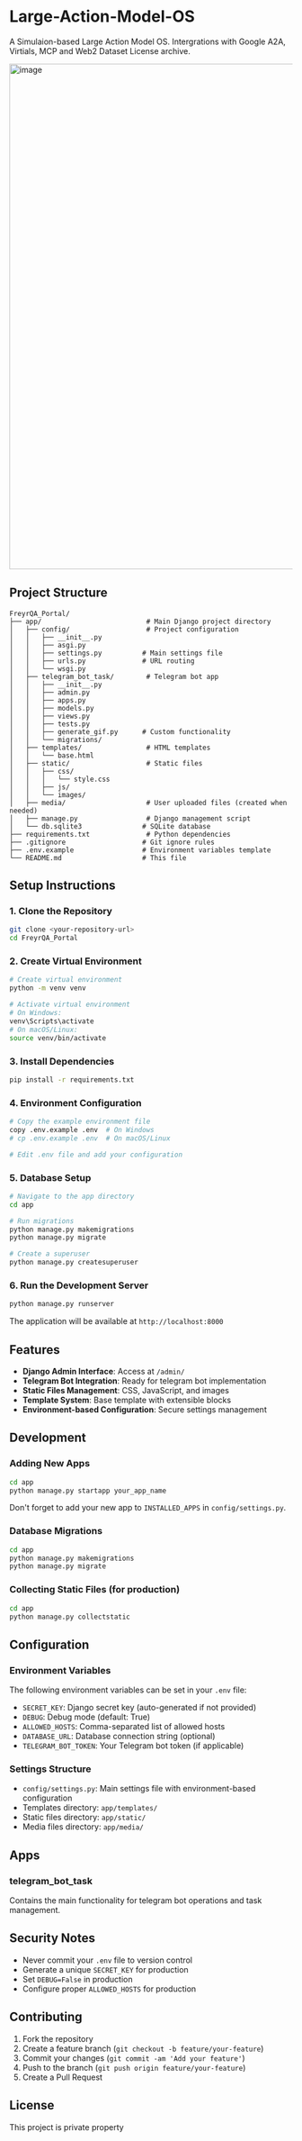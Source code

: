 # Large-Action-Model-OS

A Simulaion-based Large Action Model OS. Intergrations  with Google A2A, Virtials, MCP and Web2 Dataset License archive.

<img width="3194" height="898" alt="image" src="https://github.com/user-attachments/assets/4ca35025-13b2-4528-a9da-ec1ddb91066d" />


## Project Structure

```
FreyrQA_Portal/
├── app/                          # Main Django project directory
│   ├── config/                   # Project configuration
│   │   ├── __init__.py
│   │   ├── asgi.py
│   │   ├── settings.py          # Main settings file
│   │   ├── urls.py              # URL routing
│   │   └── wsgi.py
│   ├── telegram_bot_task/        # Telegram bot app
│   │   ├── __init__.py
│   │   ├── admin.py
│   │   ├── apps.py
│   │   ├── models.py
│   │   ├── views.py
│   │   ├── tests.py
│   │   ├── generate_gif.py      # Custom functionality
│   │   └── migrations/
│   ├── templates/                # HTML templates
│   │   └── base.html
│   ├── static/                   # Static files
│   │   ├── css/
│   │   │   └── style.css
│   │   ├── js/
│   │   └── images/
│   ├── media/                    # User uploaded files (created when needed)
│   ├── manage.py                 # Django management script
│   └── db.sqlite3               # SQLite database
├── requirements.txt              # Python dependencies
├── .gitignore                   # Git ignore rules
├── .env.example                 # Environment variables template
└── README.md                    # This file
```

## Setup Instructions

### 1. Clone the Repository
```bash
git clone <your-repository-url>
cd FreyrQA_Portal
```

### 2. Create Virtual Environment
```bash
# Create virtual environment
python -m venv venv

# Activate virtual environment
# On Windows:
venv\Scripts\activate
# On macOS/Linux:
source venv/bin/activate
```

### 3. Install Dependencies
```bash
pip install -r requirements.txt
```

### 4. Environment Configuration
```bash
# Copy the example environment file
copy .env.example .env  # On Windows
# cp .env.example .env  # On macOS/Linux

# Edit .env file and add your configuration
```

### 5. Database Setup
```bash
# Navigate to the app directory
cd app

# Run migrations
python manage.py makemigrations
python manage.py migrate

# Create a superuser
python manage.py createsuperuser
```

### 6. Run the Development Server
```bash
python manage.py runserver
```

The application will be available at `http://localhost:8000`

## Features

- **Django Admin Interface**: Access at `/admin/`
- **Telegram Bot Integration**: Ready for telegram bot implementation
- **Static Files Management**: CSS, JavaScript, and images
- **Template System**: Base template with extensible blocks
- **Environment-based Configuration**: Secure settings management

## Development

### Adding New Apps
```bash
cd app
python manage.py startapp your_app_name
```

Don't forget to add your new app to `INSTALLED_APPS` in `config/settings.py`.

### Database Migrations
```bash
cd app
python manage.py makemigrations
python manage.py migrate
```

### Collecting Static Files (for production)
```bash
cd app
python manage.py collectstatic
```

## Configuration

### Environment Variables

The following environment variables can be set in your `.env` file:

- `SECRET_KEY`: Django secret key (auto-generated if not provided)
- `DEBUG`: Debug mode (default: True)
- `ALLOWED_HOSTS`: Comma-separated list of allowed hosts
- `DATABASE_URL`: Database connection string (optional)
- `TELEGRAM_BOT_TOKEN`: Your Telegram bot token (if applicable)

### Settings Structure

- `config/settings.py`: Main settings file with environment-based configuration
- Templates directory: `app/templates/`
- Static files directory: `app/static/`
- Media files directory: `app/media/`

## Apps

### telegram_bot_task
Contains the main functionality for telegram bot operations and task management.

## Security Notes

- Never commit your `.env` file to version control
- Generate a unique `SECRET_KEY` for production
- Set `DEBUG=False` in production
- Configure proper `ALLOWED_HOSTS` for production

## Contributing

1. Fork the repository
2. Create a feature branch (`git checkout -b feature/your-feature`)
3. Commit your changes (`git commit -am 'Add your feature'`)
4. Push to the branch (`git push origin feature/your-feature`)
5. Create a Pull Request

## License

This project is private property
